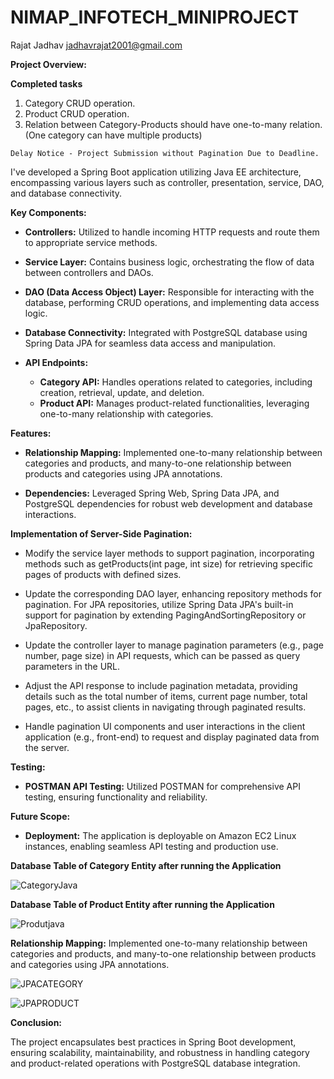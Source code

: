 # NIMAP_INFOTECH_MINIPROJECT


Rajat Jadhav         jadhavrajat2001@gmail.com


**Project Overview:**

  **Completed tasks**
  1) Category CRUD operation.
  2) Product CRUD operation.
  3) Relation between Category-Products should have one-to-many relation. (One category can have multiple products)
  
    Delay Notice - Project Submission without Pagination Due to Deadline.
  

I've developed a Spring Boot application utilizing Java EE architecture, encompassing various layers such as controller, presentation, service, DAO, and database connectivity.

**Key Components:**

- **Controllers:** Utilized to handle incoming HTTP requests and route them to appropriate service methods.
  
- **Service Layer:** Contains business logic, orchestrating the flow of data between controllers and DAOs.
  
- **DAO (Data Access Object) Layer:** Responsible for interacting with the database, performing CRUD operations, and implementing data access logic.
  
- **Database Connectivity:** Integrated with PostgreSQL database using Spring Data JPA for seamless data access and manipulation.

- **API Endpoints:**
  - **Category API:** Handles operations related to categories, including creation, retrieval, update, and deletion.
  - **Product API:** Manages product-related functionalities, leveraging one-to-many relationship with categories.
  
**Features:**

- **Relationship Mapping:** Implemented one-to-many relationship between categories and products, and many-to-one relationship between products and categories using JPA annotations.
  
- **Dependencies:** Leveraged Spring Web, Spring Data JPA, and PostgreSQL dependencies for robust web development and database interactions.

**Implementation of Server-Side Pagination:**

- Modify the service layer methods to support pagination, incorporating methods such as getProducts(int page, int size) for retrieving specific pages of products with defined sizes.
  
- Update the corresponding DAO layer, enhancing repository methods for pagination. For JPA repositories, utilize Spring Data JPA's built-in support for pagination by extending PagingAndSortingRepository or JpaRepository.
  
- Update the controller layer to manage pagination parameters (e.g., page number, page size) in API requests, which can be passed as query parameters in the URL.
 
- Adjust the API response to include pagination metadata, providing details such as the total number of items, current page number, total pages, etc., to assist clients in navigating through paginated results.
  
- Handle pagination UI components and user interactions in the client application (e.g., front-end) to request and display paginated data from the server.


**Testing:**

- **POSTMAN API Testing:** Utilized POSTMAN for comprehensive API testing, ensuring functionality and reliability.
  
**Future Scope:**

- **Deployment:** The application is deployable on Amazon EC2 Linux instances, enabling seamless API testing and production use.


**Database Table of Category Entity after running the Application**



![CategoryJava](https://github.com/rajatrj3/NIMAP_INFOTECH_MINIPROJECT/assets/73461409/a391eb36-0a77-4d4a-ac18-259a637f2b59)


**Database Table of Product Entity after running the Application**



![Produtjava](https://github.com/rajatrj3/NIMAP_INFOTECH_MINIPROJECT/assets/73461409/b0779159-b4ac-466c-a304-e794643031a7)




**Relationship Mapping:** Implemented one-to-many relationship between categories and products, and many-to-one relationship between products and categories using JPA annotations.




![JPACATEGORY](https://github.com/rajatrj3/NIMAP_INFOTECH_MINIPROJECT/assets/73461409/34d86887-a1b3-453f-8223-7b621dcc11f5)





![JPAPRODUCT](https://github.com/rajatrj3/NIMAP_INFOTECH_MINIPROJECT/assets/73461409/b8756436-635d-48e0-9cce-e5f37ecf89d4)




**Conclusion:**

The project encapsulates best practices in Spring Boot development, ensuring scalability, maintainability, and robustness in handling category and product-related operations with PostgreSQL database integration.
